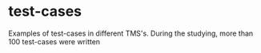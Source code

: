 # test-cases
Examples of test-cases in different TMS's.
During the studying, more than 100 test-cases were written

